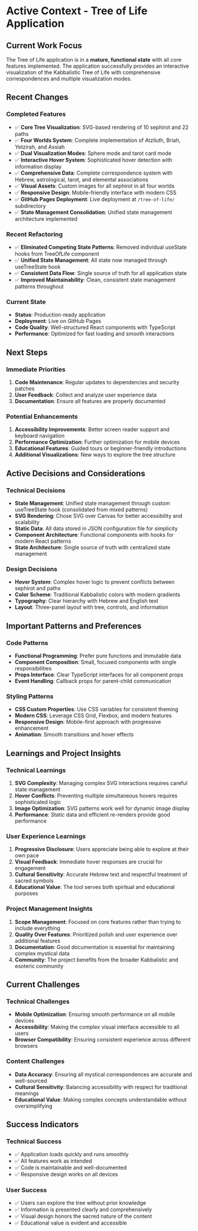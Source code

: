 # Active Context - Tree of Life Application

## Current Work Focus

The Tree of Life application is in a **mature, functional state** with all core features implemented. The application successfully provides an interactive visualization of the Kabbalistic Tree of Life with comprehensive correspondences and multiple visualization modes.

## Recent Changes

### Completed Features
- ✅ **Core Tree Visualization**: SVG-based rendering of 10 sephirot and 22 paths
- ✅ **Four Worlds System**: Complete implementation of Atziluth, Briah, Yetzirah, and Assiah
- ✅ **Dual Visualization Modes**: Sphere mode and tarot card mode
- ✅ **Interactive Hover System**: Sophisticated hover detection with information display
- ✅ **Comprehensive Data**: Complete correspondence system with Hebrew, astrological, tarot, and elemental associations
- ✅ **Visual Assets**: Custom images for all sephirot in all four worlds
- ✅ **Responsive Design**: Mobile-friendly interface with modern CSS
- ✅ **GitHub Pages Deployment**: Live deployment at `/tree-of-life/` subdirectory
- ✅ **State Management Consolidation**: Unified state management architecture implemented

### Recent Refactoring
- ✅ **Eliminated Competing State Patterns**: Removed individual useState hooks from TreeOfLife component
- ✅ **Unified State Management**: All state now managed through useTreeState hook
- ✅ **Consistent Data Flow**: Single source of truth for all application state
- ✅ **Improved Maintainability**: Clean, consistent state management patterns throughout

### Current State
- **Status**: Production-ready application
- **Deployment**: Live on GitHub Pages
- **Code Quality**: Well-structured React components with TypeScript
- **Performance**: Optimized for fast loading and smooth interactions

## Next Steps

### Immediate Priorities
1. **Code Maintenance**: Regular updates to dependencies and security patches
2. **User Feedback**: Collect and analyze user experience data
3. **Documentation**: Ensure all features are properly documented

### Potential Enhancements
1. **Accessibility Improvements**: Better screen reader support and keyboard navigation
2. **Performance Optimization**: Further optimization for mobile devices
3. **Educational Features**: Guided tours or beginner-friendly introductions
4. **Additional Visualizations**: New ways to explore the tree structure

## Active Decisions and Considerations

### Technical Decisions
- **State Management**: Unified state management through custom useTreeState hook (consolidated from mixed patterns)
- **SVG Rendering**: Chose SVG over Canvas for better accessibility and scalability
- **Static Data**: All data stored in JSON configuration file for simplicity
- **Component Architecture**: Functional components with hooks for modern React patterns
- **State Architecture**: Single source of truth with centralized state management

### Design Decisions
- **Hover System**: Complex hover logic to prevent conflicts between sephirot and paths
- **Color Scheme**: Traditional Kabbalistic colors with modern gradients
- **Typography**: Clear hierarchy with Hebrew and English text
- **Layout**: Three-panel layout with tree, controls, and information

## Important Patterns and Preferences

### Code Patterns
- **Functional Programming**: Prefer pure functions and immutable data
- **Component Composition**: Small, focused components with single responsibilities
- **Props Interface**: Clear TypeScript interfaces for all component props
- **Event Handling**: Callback props for parent-child communication

### Styling Patterns
- **CSS Custom Properties**: Use CSS variables for consistent theming
- **Modern CSS**: Leverage CSS Grid, Flexbox, and modern features
- **Responsive Design**: Mobile-first approach with progressive enhancement
- **Animation**: Smooth transitions and hover effects

## Learnings and Project Insights

### Technical Learnings
1. **SVG Complexity**: Managing complex SVG interactions requires careful state management
2. **Hover Conflicts**: Preventing multiple simultaneous hovers requires sophisticated logic
3. **Image Optimization**: SVG patterns work well for dynamic image display
4. **Performance**: Static data and efficient re-renders provide good performance

### User Experience Learnings
1. **Progressive Disclosure**: Users appreciate being able to explore at their own pace
2. **Visual Feedback**: Immediate hover responses are crucial for engagement
3. **Cultural Sensitivity**: Accurate Hebrew text and respectful treatment of sacred symbols
4. **Educational Value**: The tool serves both spiritual and educational purposes

### Project Management Insights
1. **Scope Management**: Focused on core features rather than trying to include everything
2. **Quality Over Features**: Prioritized polish and user experience over additional features
3. **Documentation**: Good documentation is essential for maintaining complex mystical data
4. **Community**: The project benefits from the broader Kabbalistic and esoteric community

## Current Challenges

### Technical Challenges
- **Mobile Optimization**: Ensuring smooth performance on all mobile devices
- **Accessibility**: Making the complex visual interface accessible to all users
- **Browser Compatibility**: Ensuring consistent experience across different browsers

### Content Challenges
- **Data Accuracy**: Ensuring all mystical correspondences are accurate and well-sourced
- **Cultural Sensitivity**: Balancing accessibility with respect for traditional meanings
- **Educational Value**: Making complex concepts understandable without oversimplifying

## Success Indicators

### Technical Success
- ✅ Application loads quickly and runs smoothly
- ✅ All features work as intended
- ✅ Code is maintainable and well-documented
- ✅ Responsive design works on all devices

### User Success
- ✅ Users can explore the tree without prior knowledge
- ✅ Information is presented clearly and comprehensively
- ✅ Visual design honors the sacred nature of the content
- ✅ Educational value is evident and accessible

